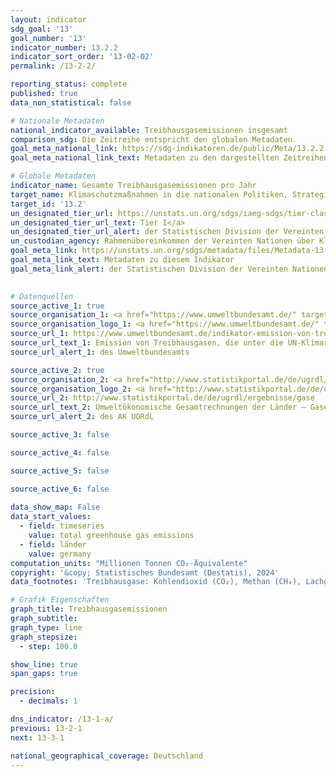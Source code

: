 ```yaml
---
layout: indicator    
sdg_goal: '13'    
goal_number: '13'    
indicator_number: 13.2.2    
indicator_sort_order: '13-02-02'    
permalink: /13-2-2/    

reporting_status: complete    
published: true    
data_non_statistical: false    

# Nationale Metadaten    
national_indicator_available: Treibhausgasemissionen insgesamt    
comparison_sdg: Die Zeitreihe entspricht den globalen Metadaten.    
goal_meta_national_link: https://sdg-indikatoren.de/public/Meta/13.2.2.pdf
goal_meta_national_link_text: Metadaten zu den dargestellten Zeitreihen    

# Globale Metadaten    
indicator_name: Gesamte Treibhausgasemissionen pro Jahr    
target_name: Klimaschutzmaßnahmen in die nationalen Politiken, Strategien und Planungen einbeziehen    
target_id: '13.2'    
un_designated_tier_url: https://unstats.un.org/sdgs/iaeg-sdgs/tier-classification/'    
un_designated_tier_url_text: Tier I</a>    
un_designated_tier_url_alert: der Statistischen Division der Vereinten Nationen    
un_custodian_agency: Rahmenübereinkommen der Vereinten Nationen über Klimaänderungen (UNFCCC)    
goal_meta_link: https://unstats.un.org/sdgs/metadata/files/Metadata-13-02-02.pdf    
goal_meta_link_text: Metadaten zu diesem Indikator    
goal_meta_link_alert: der Statistischen Division der Vereinten Nationen    
    

# Datenquellen
source_active_1: true
source_organisation_1: <a href="https://www.umweltbundesamt.de/" target="_blank" onclick="return confirm_alert('des Umweltbundesamts','De');"> Umweltbundesamt (UBA) </a>
source_organisation_logo_1: <a href="https://www.umweltbundesamt.de/" target="_blank" onclick="return confirm_alert('des Umweltbundesamts','De');"><img src="https://sdg-indikatoren.de/public/OrgImgDe/uba.png" alt="Logo uba" style="height:60px; width:148px"/></a>
source_url_1: https://www.umweltbundesamt.de/indikator-emission-von-treibhausgasen
source_url_text_1: Emission von Treibhausgasen, die unter die UN-Klimarahmenkonvention fallen
source_url_alert_1: des Umweltbundesamts

source_active_2: true
source_organisation_2: <a href="http://www.statistikportal.de/de/ugrdl/der-ak-ugrdl" target="_blank" onclick="return confirm_alert('des AK UGRdL','De');"> AK UGRdL </a>
source_organisation_logo_2: <a href="http://www.statistikportal.de/de/ugrdl/der-ak-ugrdl" target="_blank" onclick="return confirm_alert('des AK UGRdL','De');"><img src="https://sdg-indikatoren.de/public/OrgImgDe/akugrdl.png" alt="Logo akugrdl" style="height:60px; width:148px"/></a>
source_url_2: http://www.statistikportal.de/de/ugrdl/ergebnisse/gase
source_url_text_2: Umweltökonomische Gesamtrechnungen der Länder – Gase
source_url_alert_2: des AK UGRdL

source_active_3: false

source_active_4: false

source_active_5: false

source_active_6: false
    
data_show_map: False    
data_start_values: 
  - field: timeseries
    value: total greenhouse gas emissions
  - field: länder
    value: germany    
computation_units: "Millionen Tonnen CO₂-Äquivalente"    
copyright: '&copy; Statistisches Bundesamt (Destatis), 2024'    
data_footnotes: 'Treibhausgase: Kohlendioxid (CO₂), Methan (CH₄), Lachgas (N₂O), Schwefelhexafluorid (SF₆), Stickstofftrifluorid (NF₃), teilhalogenierte Fluorkohlenwasserstoffe (H-FKW/HFC) und perfluorierte Kohlenwasserstoffe (FKW/PFC).<br>• 2022 vorläufige Daten.'    

# Grafik Eigenschaften    
graph_title: Treibhausgasemissionen
graph_subtitle:     
graph_type: line
graph_stepsize: 
  - step: 100.0    

show_line: true
span_gaps: true

precision:
  - decimals: 1    

dns_indicator: /13-1-a/
previous: 13-2-1    
next: 13-3-1    

national_geographical_coverage: Deutschland    
---
```


<span></span>